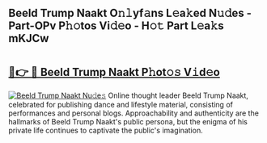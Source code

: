 ## Beeld Trump Naakt O𝚗𝚕yf𝚊ns L𝚎a𝚔ed N𝚞𝚍es - Part-OPv P𝚑𝚘tos Vi𝚍𝚎o - H𝚘𝚝 Part L𝚎a𝚔s mKJCw

# <h2><a href="http://kf05jv.oniu.top/?m=Beeld+Trump+Naakt">🔗👉 🔴 Beeld Trump Naakt P𝚑ot𝚘𝚜 V𝚒d𝚎o</a></h2>

[![Beeld Trump Naakt Nu𝚍e𝚜](https://i.imgur.com/0qMVB7G.gif)](http://kf05jv.oniu.top/?m=Beeld+Trump+Naakt)
Online thought leader Beeld Trump Naakt, celebrated for publishing dance and lifestyle material, consisting of performances and personal blogs. Approachability and authenticity are the hallmarks of Beeld Trump Naakt's public persona, but the enigma of his private life continues to captivate the public's imagination.  
